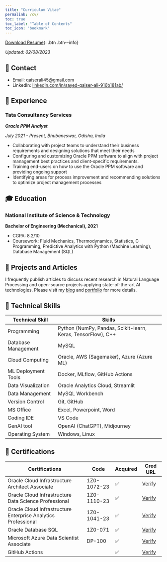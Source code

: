 ```yaml
---
title: "Curriculum Vitae"
permalink: /cv/
toc: true
toc_label: "Table of Contents"
toc_icon: "bookmark"
---
```

[Download Resume](https://sqali.github.io/files/resume.pdf){: .btn .btn--info}

*Updated: 02/08/2023*

## 📧 Contact
- Email: [qaiserali45@gmail.com]()
- LinkedIn: [linkedin.com/in/sayed-qaiser-ali-916b181ab/](https://www.linkedin.com/in/sqali/)

## 💼 Experience
### Tata Consultancy Services
***Oracle PPM Analyst***

*July 2021 - Present, Bhubaneswar, Odisha, India*

-	Collaborating with project teams to understand their business
requirements and designing solutions that meet their needs
-	Configuring and customizing Oracle PPM software to align
with project management best practices and client-specific requirements.
-	Training end-users on how to use the Oracle PPM software
and providing ongoing support
- Identifying areas for process improvement and
recommending solutions to optimize project management processes


## 🎓 Education
### National Institute of Science & Technology
**Bachelor of Engineering (Mechanical), 2021**
- CGPA: 8.2/10
- Coursework: Fluid Mechanics, Thermodynamics, Statistics, C Programming, Predictive Analytics with Python (Machine Learning), Database Management (SQL)


## 📝 Projects and Articles
I frequently publish articles to discuss recent research in Natural Language Processing and open-source projects applying state-of-the-art AI technologies. Please visit my [blog](https://sqali.github.io/posts/) and [portfolio](https://sqali.github.io/portfolio/) for more details.

<h2>🤖 Technical Skills</h2>
<table>
    <thead>
        <tr>
            <th>Technical Skill</th>
            <th>Skills</th>
        </tr>
    </thead>
    <tbody>
        <tr>
            <td>Programming</td>
            <td>Python (NumPy, Pandas, Scikit-learn, Keras, TensorFlow), C++</td>
        </tr>
        <tr>
            <td>Database Management</td>
            <td>MySQL</td>
        </tr>
        <tr>
            <td>Cloud Computing</td>
            <td>Oracle, AWS (Sagemaker), Azure (Azure ML)</td>
        </tr>
        <tr>
            <td>ML Deployment Tools</td>
            <td>Docker, MLflow, GitHub Actions</td>
        </tr>
        <tr>
            <td>Data Visualization</td>
            <td>Oracle Analytics Cloud, Streamlit</td>
        </tr>
        <tr>
            <td>Data Management</td>
            <td>MySQL Workbench</td>
        </tr>
        <tr>
            <td>Version Control</td>
            <td>Git, GitHub</td>
        </tr>
        <tr>
            <td>MS Office</td>
            <td>Excel, Powerpoint, Word</td>
        </tr>
        <tr>
            <td>Coding IDE</td>
            <td>VS Code</td>
        </tr>
        <tr>
            <td>GenAI tool</td>
            <td>OpenAI (ChatGPT), Midjourney</td>
        </tr>
        <tr>
            <td>Operating System</td>
            <td>Windows, Linux</td>
        </tr>
    </tbody>
</table>



<h2>📜 Certifications</h2>
<table>
    <thead>
        <tr>
            <th>Certifications</th>
            <th>Code</th>
            <th>Acquired</th>
            <th>Cred URL</th>
        </tr>
    </thead>
    <tbody>
        <tr>
            <td>Oracle Cloud Infrastructure Architect Associate</td>
            <td>1Z0-1072-23</td>
            <td>&#x2705;</td>
            <td><a href="https://catalog-education.oracle.com/pls/certview/sharebadge?id=0806C2C0204969B31945998A5208A6EF75CD46C6C59493F8F1CF5401C407F306">Verify</a></td>
        </tr>
        <tr>
            <td>Oracle Cloud Infrastructure Data Science Professional</td>
            <td>1Z0-1110-23</td>
            <td>&#x2705;</td>
            <td><a href="https://catalog-education.oracle.com/pls/certview/sharebadge?id=69B0E79DF74022BF351689E761359479683CEA603B519F822D4C9A2456223099">Verify</a></td>
        </tr>
        <tr>
            <td>Oracle Cloud Infrastructure Enterprise Analytics Professional</td>
            <td>1Z0-1041-23</td>
            <td>&#x2705;</td>
            <td><a href="#">Verify</a></td>
        </tr>
        <tr>
            <td>Oracle Database SQL</td>
            <td>1Z0-071</td>
            <td>&#x2705;</td>
            <td><a href="#">Verify</a></td>
        </tr>
        <tr>
            <td>Microsoft Azure Data Scientist Associate</td>
            <td>DP-100</td>
            <td>&#x2705;</td>
            <td><a href="#">Verify</a></td>
        </tr>
        <tr>
            <td>GitHub Actions</td>
            <td></td>
            <td>&#x2705;</td>
            <td><a href="#">Verify</a></td>
        </tr>
    </tbody>
</table>

